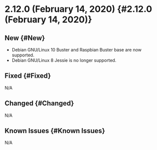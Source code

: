 # 2.12.0 (February 14, 2020) {#2.12.0 (February 14, 2020)}

## New {#New}

- Debian GNU/Linux 10 Buster and Raspbian Buster base are now supported.
- Debian GNU/Linux 8 Jessie is no longer supported.

## Fixed {#Fixed}

N/A

## Changed {#Changed}

N/A

## Known Issues {#Known Issues}

N/A
